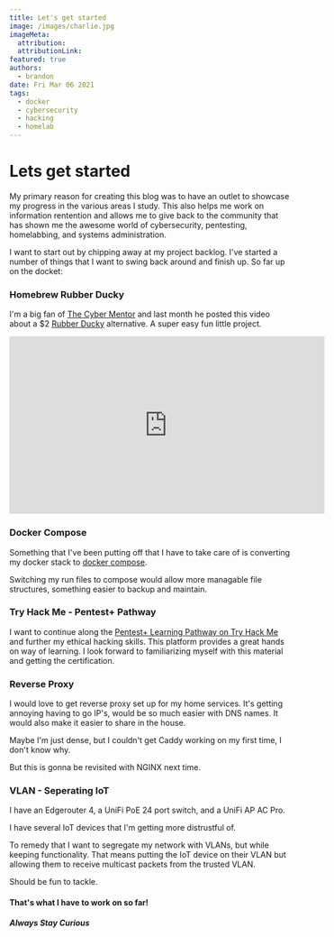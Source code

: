 ```yaml
---
title: Let's get started
image: /images/charlie.jpg
imageMeta:
  attribution:
  attributionLink:
featured: true
authors:
  - brandon
date: Fri Mar 06 2021
tags:
  - docker
  - cybersecurity
  - hacking
  - homelab
---
```


# Lets get started

My primary reason for creating this blog was to have an outlet to showcase my progress in the various areas I study. This also helps me work on information rentention and allows me to give back to the community that has shown me the awesome world of cybersecurity, pentesting, homelabbing, and systems administration. 

I want to start out by chipping away at my project backlog. I've started a number of things that I want to swing back around and finish up. So far up on the docket:

### Homebrew Rubber Ducky

I'm a big fan of [The Cyber Mentor](https://twitter.com/thecybermentor?s=21) and last month he posted this video about a $2 [Rubber Ducky](https://shop.hak5.org/collections/hotplug-attack-tools/products/usb-rubber-ducky-deluxe) alternative. A super easy fun little project.

 <iframe width="560" height="315"
src="https://youtu.be/uH-4btjE56E$" 
frameborder="0" 
allow="accelerometer; autoplay; encrypted-media; gyroscope; picture-in-picture" 
allowfullscreen></iframe>

### Docker Compose

Something that I've been putting off that I have to take care of is converting my docker stack to [docker compose](https://docs.docker.com/compose/). 

Switching my run files to compose would allow more managable file structures, something easier to backup and maintain.

### Try Hack Me - Pentest+ Pathway

I want to continue along the [Pentest+ Learning Pathway on Try Hack Me](https://tryhackme.com/path/outline/pentestplus) and further my ethical hacking skills. This platform provides a great hands on way of learning. I look forward to familiarizing myself with this material and getting the certification.

### Reverse Proxy

I would love to get reverse proxy set up for my home services. It's getting annoying having to go IP's, would be so much easier with DNS names. It would also make it easier to share in the house.

Maybe I'm just dense, but I couldn't get Caddy working on my first time, I don't know why.

But this is gonna be revisited with NGINX next time.

### VLAN - Seperating IoT

I have an Edgerouter 4, a UniFi PoE 24 port switch, and a UniFi AP AC Pro.

I have several IoT devices that I'm getting more distrustful of.

To remedy that I want to segregate my network with VLANs, but while keeping functionality. That means putting the IoT device on their VLAN but allowing them to receive multicast packets from the trusted VLAN. 

Should be fun to tackle.



#### That's what I have to work on so far!

***Always Stay Curious***